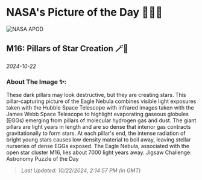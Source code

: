 
# NASA's Picture of the Day 🧑‍🚀💫

  ![NASA APOD](https://apod.nasa.gov/apod/image/2410/M16_HubbleWebbPisano_6500.jpg)
  
  ## M16: Pillars of Star Creation 🪄🌌
  
  _2024-10-22_
  
  ### About The Image ✨: 
  
  These dark pillars may look destructive, but they are creating stars.  This pillar-capturing picture of the Eagle Nebula combines visible light exposures taken with the Hubble Space Telescope with infrared images taken with the James Webb Space Telescope to highlight evaporating gaseous globules (EGGs) emerging from pillars of molecular hydrogen gas and dust.  The giant pillars are light years in length and are so dense that interior gas contracts gravitationally to form stars.  At each pillar's end, the intense radiation of bright young stars causes low density material to boil away, leaving stellar nurseries of dense EGGs exposed.  The Eagle Nebula, associated with the open star cluster M16, lies about 7000 light years away.   Jigsaw Challenge: Astronomy Puzzle of the Day
  
  
  
  > _Last Updated: 10/22/2024, 2:14:57 PM (in GMT)_
  